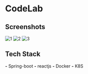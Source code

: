 # CodeLab

## Screenshots
![1](https://github.com/user-attachments/assets/16673d8d-2235-4fa3-ae17-55b85ea95f33)
![2](https://github.com/user-attachments/assets/a21cd4ee-eab9-409e-bc29-647ba19889de)
![3](https://github.com/user-attachments/assets/133b3c6d-97ea-4315-ae28-43a73eed4ce6)


## Tech Stack

**-** Spring-boot
**-** reactjs
**-** Docker
**-** K8S
